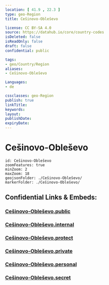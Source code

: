 ```yaml
---
location: [ 41.9 , 22.3 ] 
type: geo-Region
title: Cešinovo-Obleševo

license: CC BY-SA 4.0
source: https://datahub.io/core/country-codes
isDeleted: false
isReadOnly: false
draft: false
confidential: public

tags:
- geo/Country/Region
aliases:
- Cešinovo-Obleševo

Languages:
- de

cssclasses: geo-Region
publish: true
linkTitle: 
keywords: 
layout: 
publishDate: 
expiryDate: 
---
```


# Cešinovo-Obleševo

```leaflet
id: Cešinovo-Obleševo
zoomFeatures: true 
minZoom: 2 
maxZoom: 18
geojsonFolder: ./Cešinovo-Obleševo/
markerFolder: ./Cešinovo-Obleševo/
```


## Confidential Links & Embeds: 

### [Cešinovo-Obleševo.public](/_public/\Earth\Continent\Europe\Europe~South\Macedonia~North\Municipalities~MacedoniaCešinovo-Obleševo.public.md) 

### [Cešinovo-Obleševo.internal](/_internal/\Earth\Continent\Europe\Europe~South\Macedonia~North\Municipalities~MacedoniaCešinovo-Obleševo.internal.md) 

### [Cešinovo-Obleševo.protect](/_protect/\Earth\Continent\Europe\Europe~South\Macedonia~North\Municipalities~MacedoniaCešinovo-Obleševo.protect.md) 

### [Cešinovo-Obleševo.private](/_private/\Earth\Continent\Europe\Europe~South\Macedonia~North\Municipalities~MacedoniaCešinovo-Obleševo.private.md) 

### [Cešinovo-Obleševo.personal](/_personal/\Earth\Continent\Europe\Europe~South\Macedonia~North\Municipalities~MacedoniaCešinovo-Obleševo.personal.md) 

### [Cešinovo-Obleševo.secret](/_secret/\Earth\Continent\Europe\Europe~South\Macedonia~North\Municipalities~MacedoniaCešinovo-Obleševo.secret.md)

